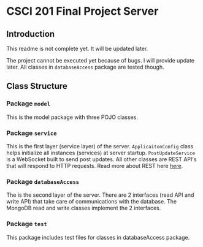 # CSCI 201 Final Project Server

## Introduction
This readme is not complete yet. It will be updated later.

The project cannot be executed yet because of bugs. I will provide update later. All classes in `databaseAccess` package are tested though.

## Class Structure

### Package `model`
This is the model package with three POJO classes.

### Package `service`
This is the first layer (service layer) of the server. `ApplicaitonConfig` class helps initialize all instances (services) at server startup. `PostUpdateService` is a WebSocket built to send post updates. All other classes are REST API's that will respond to HTTP requests. Read more about REST here [here](https://spring.io/understanding/REST).

### Package `databaseAccess`
The is the second layer of the server. There are 2 interfaces (read API and write API) that take care of communications with the database. The MongoDB read and write classes implement the 2 interfaces.

### Package `test`
This package includes test files for classes in databaseAccess package.
